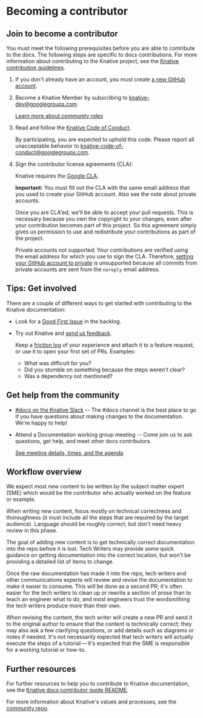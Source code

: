 # Becoming a contributor

## Join to become a contributor

You must meet the following prerequisites before you are able to contribute to
the docs. The following steps are specific to docs contributions.
For more information about contributing to the Knative project, see the
[Knative contribution guidelines](https://github.com/knative/community/blob/main/contributing.md).

1. If you don't already have an account, you must create
   [a new GitHub account](https://github.com/join).

1. Become a Knative Member by subscribing to
   [knative-dev@googlegroups.com](https://groups.google.com/forum/#!forum/knative-dev).

   [Learn more about community roles](https://github.com/knative/community/tree/main/ROLES.md)

1. Read and follow the
   [Knative Code of Conduct](https://github.com/knative/community/blob/main/CODE-OF-CONDUCT.md).

   By participating, you are expected to uphold this code. Please report all
   unacceptable behavior to <knative-code-of-conduct@googlegroups.com>.

1. Sign the contributor license agreements (CLA):

   Knative requires the [Google CLA](https://cla.developers.google.com).

   **Important:** You must fill out the CLA with the same email address that you
   used to create your GitHub account. Also see the note about private accounts.

   Once you are CLA'ed, we'll be able to accept your pull requests. This is
   necessary because you own the copyright to your changes, even after your
   contribution becomes part of this project. So this agreement simply gives us
   permission to use and redistribute your contributions as part of the project.

   Private accounts not supported: Your contributions are verified using the
   email address for which you use to sign the CLA. Therefore,
   [setting your GitHub account to private](https://help.github.com/en/articles/setting-your-commit-email-address)
   is unsupported because all commits from private accounts are sent from the
   `noreply` email address.

## Tips: Get involved

There are a couple of different ways to get started with contributing to the
Knative documentation:

- Look for a
  [Good First Issue](https://github.com/knative/docs/labels/kind%2Fgood-first-issue)
  in the backlog.

- Try out Knative and
  [send us feedback](https://github.com/knative/docs/issues/new?template=docs-feature-request.md).

  Keep a
  [friction log](https://devrel.net/developer-experience/an-introduction-to-friction-logging)
  of your experience and attach it to a feature request, or use it to open your
  first set of PRs. Examples:

  - What was difficult for you?
  - Did you stumble on something because the steps weren't clear?
  - Was a dependency not mentioned?

## Get help from the community

- [#docs on the Knative Slack](https://slack.knative.dev) -- The #docs channel
  is the best place to go if you have questions about making changes to the
  documentation. We're happy to help!

- Attend a Documentation working group meeting
  -- Come join us to ask questions, get help, and meet other docs contributors.

  [See meeting details, times, and the agenda](https://github.com/knative/community/blob/main/working-groups/WORKING-GROUPS.md#documentation--user-experience)

## Workflow overview

We expect most new content to be written by the subject matter expert (SME)
which would be the contributor who actually worked on the feature or example.

When writing new content, focus mostly on technical correctness and thoroughness
(it must include all the steps that are required by the target audience).
Language should be roughly correct, but don't need heavy review in this phase.

The goal of adding new content is to get technically correct documentation into
the repo before it is lost. Tech Writers may provide some quick guidance on
getting documentation into the correct location, but won't be providing a
detailed list of items to change.

Once the raw documentation has made it into the repo, tech writers and other
communications experts will review and revise the documentation to make it
easier to consume. This will be done as a second PR; it's often easier for the
tech writers to clean up or rewrite a section of prose than to teach an engineer
what to do, and most engineers trust the wordsmithing the tech writers produce
more than their own.

When revising the content, the tech writer will create a new PR and send it to
the original author to ensure that the content is technically correct; they may
also ask a few clarifying questions, or add details such as diagrams or notes if
needed. It's not necessarily expected that tech writers will actually execute
the steps of a tutorial — it's expected that the SME is responsible for a
working tutorial or how-to.

## Further resources

For further resources to help you to contribute to Knative documentation, see
the [Knative docs contributor guide README](../README.md).

For more information about Knative's values and processes, see the 
[community repo](https://github.com/knative/community).
